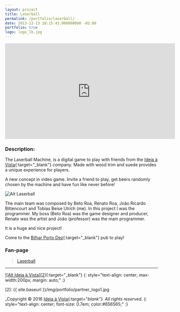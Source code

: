 ```yaml
---
layout: project
title: Laserball
permalink: /portfolio/laserball/
date: 2013-12-13 18:15:43.000000000 -02:00
portfolio: true
logo: logo_lb.jpg
---
```


<div class="video-container widevideo">
 <iframe src="https://www.facebook.com/plugins/video.php?href=https%3A%2F%2Fwww.facebook.com%2Flaserball2016%2Fvideos%2F594284824054190%2F&show_text=0&width=560" width="560" height="315" style="border:none;overflow:hidden" scrolling="no" frameborder="0" allowTransparency="true" allowFullScreen="true"></iframe>
</div>

 <span/>

### Description:

The Laserball Machine, is a digital game to play with friends from the [Ideia à Vista](http://ideiaavista.com.br/){:target="_blank"} company. Made with wood trim and suede provides a unique experience for players.

A new concept in video game. Invite a friend to play, get beers randomly chosen by the machine and have fun like never before!

![Alt Laserball]({{site.baseurl}}/img/portfolio/screen_lb0.jpg)

The main team was composed by Beto Roa, Renato Roa, João Ricardo Bittencourt and Tobias Beise Ulrich (me). In this project I was the programmer.
My boss (Beto Roa) was the game designer and producer, Renato was the artist and João (professor) was the main programmer.

It is a huge and nice project!

Come to the [Bilhar Porto Dez](http://www.bilharportodez.com.br/){:target="_blank"} pub to play!


### Fan-page

<div class="fb">
<div class="fb-page" data-href="https://www.facebook.com/laserball2016/" data-width="500" data-small-header="false" data-adapt-container-width="true" data-hide-cover="false" data-show-facepile="true"><blockquote cite="https://www.facebook.com/laserball2016/" class="fb-xfbml-parse-ignore"><a href="https://www.facebook.com/laserball2016/">Laserball</a></blockquote></div>
</div>


<hr />

[![Alt Ideia à Vista][2]][1]{:target="_blank"}
{: style="text-align: center; max-width:200px; margin: auto;" :}

  [1]: http://ideiaavista.com.br/
  [2]: {{ site.baseurl }}/img/portfolio/partner_logo1.jpg

_Copyright © 2016  [Ideia à Vista](http://ideiaavista.com.br/){:target="_blank"}. All rights reserved._
{: style="text-align: center; font-size: 0.7em; color:#656565;" :}
